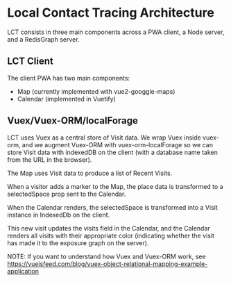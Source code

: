 # Local Contact Tracing Architecture

LCT consists in three main components across a PWA client, a Node server, and a RedisGraph server.

## LCT Client

The client PWA has two main components:

* Map (currently implemented with vue2-googgle-maps)
* Calendar (implemented in Vuetify)

## Vuex/Vuex-ORM/localForage

LCT uses Vuex as a central store of Visit data. We wrap Vuex inside vuex-orm, and we augment Vuex-ORM with vuex-orm-localForage so we can store Visit data with indexedDB on the client (with a database name taken from the URL in the browser).

The Map uses Visit data to produce a list of Recent Visits.

When a visitor adds a marker to the Map, the place data is transformed to a selectedSpace prop sent to the Calendar.

When the Calendar renders, the selectedSpace is transformed into a Visit instance in IndexedDb on the client.

This new visit updates the visits field in the Calendar, and the Calendar renders all visits with their appropriate color (indicating whether the visit has made it to the exposure graph on the server).

NOTE: If you want to understand how Vuex and Vuex-ORM work, see https://vuejsfeed.com/blog/vuex-object-relational-mapping-example-application
